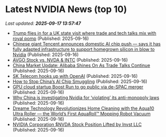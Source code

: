 # Latest NVIDIA News (top 10)
_Last updated: **2025-09-17 13:57:47**_

- [Trump flies in for a UK state visit where trade and tech talks mix with royal pomp](https://www.bostonherald.com/2025/09/16/trump-uk-state-visit/) (Published: 2025-09-16)
- [Chinese giant Tencent announces domestic AI chip push — says it has fully adapted infrastructure to support homegrown silicon in blow to Nvidia](https://www.tomshardware.com/tech-industry/semiconductors/tencent-goes-public-with-pivot-to-chinese-chips) (Published: 2025-09-16)
- [AVGO Stock vs. NVDA & INTC](https://www.forbes.com/sites/greatspeculations/2025/09/16/avgo-stock-vs-nvda--intc/) (Published: 2025-09-16)
- [China Market Update: Alibaba Shines On As Trade Talks Continue](https://www.forbes.com/sites/brendanahern/2025/09/16/china-market-update-alibaba-shines-on-as-trade-talks-continue/) (Published: 2025-09-16)
- [SK Telecom hooks up with OpenAI](https://www.telecomtv.com/content/telcos-and-ai-channel/sk-telecom-hooks-up-with-openai-53857/) (Published: 2025-09-16)
- [How to Stop China’s AI Chip Smuggling](http://foreignpolicy.com/2025/09/16/china-ai-smuggling-trump-southeast-asia/) (Published: 2025-09-16)
- [GPU cloud startup Boost Run to go public via de-SPAC merger](https://siliconangle.com/2025/09/16/gpu-cloud-startup-boost-run-go-public-via-de-spac-merger/) (Published: 2025-09-16)
- [Why China is investigating Nvidia for ‘violating’ its anti-monopoly laws](https://indianexpress.com/article/explained/explained-sci-tech/china-investigating-nvidia-us-ai-race-10253528/) (Published: 2025-09-16)
- [Dreame Technology Revolutionizes Home Cleaning with the Aqua10 Ultra Roller — the World’s First AquaRoll™ Mopping Robot Vacuum](https://financialpost.com/pmn/business-wire-news-releases-pmn/dreame-technology-revolutionizes-home-cleaning-with-the-aqua10-ultra-roller-the-worlds-first-aquaroll-mopping-robot-vacuum) (Published: 2025-09-16)
- [NVIDIA Corporation $NVDA Stock Position Lifted by Invst LLC](https://www.etfdailynews.com/2025/09/16/nvidia-corporation-nvda-stock-position-lifted-by-invst-llc/) (Published: 2025-09-16)
